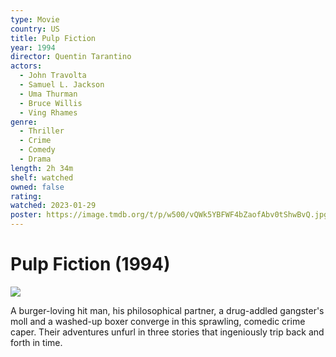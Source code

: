```yaml
---
type: Movie
country: US
title: Pulp Fiction
year: 1994
director: Quentin Tarantino
actors:
  - John Travolta
  - Samuel L. Jackson
  - Uma Thurman
  - Bruce Willis
  - Ving Rhames
genre:
  - Thriller
  - Crime
  - Comedy
  - Drama
length: 2h 34m
shelf: watched
owned: false
rating:
watched: 2023-01-29
poster: https://image.tmdb.org/t/p/w500/vQWk5YBFWF4bZaofAbv0tShwBvQ.jpg
---
```


# Pulp Fiction (1994)

![](https://image.tmdb.org/t/p/w500/vQWk5YBFWF4bZaofAbv0tShwBvQ.jpg)

A burger-loving hit man, his philosophical partner, a drug-addled gangster's moll and a washed-up boxer converge in this sprawling, comedic crime caper. Their adventures unfurl in three stories that ingeniously trip back and forth in time.